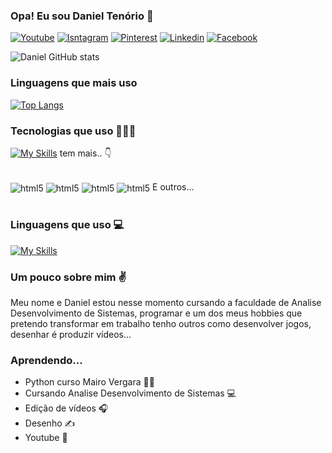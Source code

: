 ### Opa! Eu sou Daniel Tenório 👋

[![Youtube](https://img.shields.io/badge/YouTube-FF0000?style=for-the-badge&logo=youtube&logoColor=white)](https://www.youtube.com/@danieltanimacao1817/videos)
[![Isntagram](https://img.shields.io/badge/Instagram-E4405F?style=for-the-badge&logo=instagram&logoColor=white)](https://www.instagram.com/danieltenorio35/)
[![Pinterest](https://img.shields.io/badge/Pinterest-%23E60023.svg?&style=for-the-badge&logo=Pinterest&logoColor=white)](https://br.pinterest.com/danieltenorio2046/)
[![Linkedin](https://img.shields.io/badge/LinkedIn-0077B5?style=for-the-badge&logo=linkedin&logoColor=white)](https://www.linkedin.com/in/daniel-tenório-6471b0244/)
[![Facebook](https://img.shields.io/badge/Facebook-1877F2?style=for-the-badge&logo=facebook&logoColor=white)](https://www.facebook.com/daniel.tenorio.92167)

![Daniel GitHub stats](https://github-readme-stats.vercel.app/api?username=danielBRTanimacao&show_icons=true&theme=dracula)

### Linguagens que mais uso

[![Top Langs](https://github-readme-stats.vercel.app/api/top-langs/?username=danielBRTanimacao&hide_progress=true)](https://github.com/anuraghazra/github-readme-stats)

### Tecnologias que uso 🧑🏻‍💻

[![My Skills](https://skillicons.dev/icons?i=blender,discord,godot,linkedin,pr,ps,vscode,github,git&theme=light)](https://skillicons.dev) tem mais.. 👇
<div style="display: inline_block"><br/>
  <img align="center" alt="html5" src="https://img.shields.io/badge/Canva-%2300C4CC.svg?&style=for-the-badge&logo=Canva&logoColor=white"/>
  <img align="center" alt="html5" src="https://img.shields.io/badge/Duolingo-58CC02?style=for-the-badge&logo=Duolingo&logoColor=white"/>
  <img align="center" alt="html5" src="https://img.shields.io/badge/Udemy-EC5252?style=for-the-badge&logo=Udemy&logoColor=white"/>
  <img align="center" alt="html5" src="https://img.shields.io/badge/Trello-0052CC?style=for-the-badge&logo=trello&logoColor=white"/>
   E outros...
</div><br/>

### Linguagens que uso 💻

[![My Skills](https://skillicons.dev/icons?i=cs,dotnet,py,html,css&theme=light)](https://skillicons.dev)

### Um pouco sobre mim ✌️
Meu nome e Daniel estou nesse momento cursando a faculdade de Analise Desenvolvimento de Sistemas, programar e um dos meus hobbies que pretendo transformar em trabalho tenho outros como desenvolver jogos, desenhar é produzir vídeos...

### Aprendendo...
- Python curso Mairo Vergara 🧑‍💻
- Cursando Analise Desenvolvimento de Sistemas 💻
- Edição de vídeos 🎧
- Desenho ✍️
- Youtube 🔴
